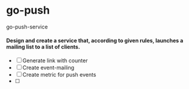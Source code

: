 # go-push
go-push-service

#### Design and create a service that, according to given rules, launches a mailing list to a list of clients.

- [ ] Generate link with counter 
- [ ] Create event-mailing
- [ ] Create metric for push events 
- [ ] 